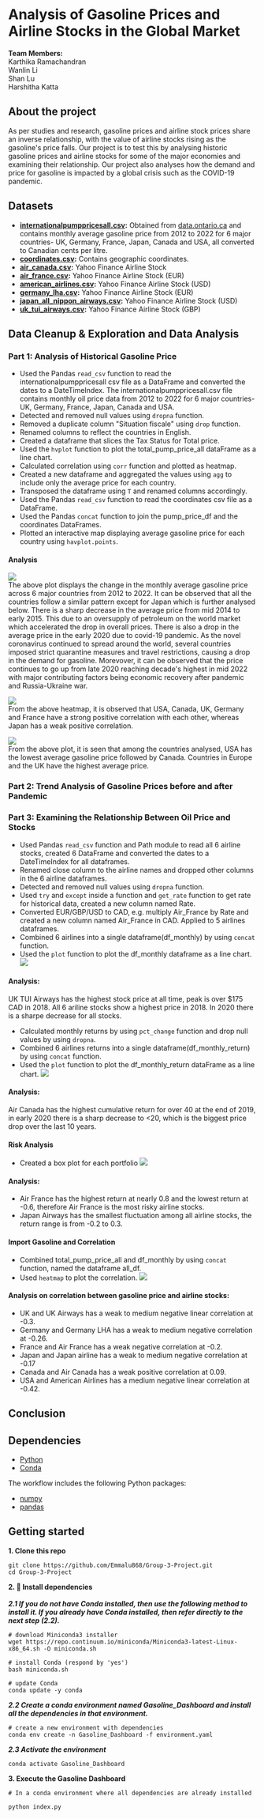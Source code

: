 # Analysis of Gasoline Prices and Airline Stocks in the Global Market
**Team Members:** <br>
Karthika Ramachandran <br>
Wanlin Li <br>
Shan Lu <br>
Harshitha Katta <br>

## About the project
As per studies and research, gasoline prices and airline stock prices share an inverse relationship, with the value of airline stocks rising as the gasoline's price falls. Our project is to test this by analysing historic gasoline prices and airline stocks for some of the major economies and examining their relationship. Our project also analyses how the demand and price for gasoline is impacted by a global crisis such as the COVID-19 pandemic.  <br>


## Datasets
* **[internationalpumppricesall.csv](https://github.com/Emmalu868/Group-3-Project/blob/main/Resources/internationalpumppricesall.csv):** Obtained from [data.ontario.ca](https://data.ontario.ca/dataset/gasoline-report-international-gasoline-prices) and contains monthly average gasoline price from 2012 to 2022 for 6 major countries- UK, Germany, France, Japan, Canada and USA, all converted to Canadian cents per litre.  <br>
* **[coordinates.csv](https://github.com/Emmalu868/Group-3-Project/blob/main/Resources/coordinates.csv):** Contains geographic coordinates.
* **[air_canada.csv](https://github.com/Emmalu868/Group-3-Project/blob/main/Airline%20Data/Airline/air_canada.csv):** Yahoo Finance Airline Stock <br>
* **[air_france.csv](https://github.com/Emmalu868/Group-3-Project/blob/main/Airline%20Data/Airline/air_france.csv):** Yahoo Finance Airline Stock (EUR) <br>
* **[american_airlines.csv](https://github.com/Emmalu868/Group-3-Project/blob/main/Airline%20Data/Airline/american_airlines.csv):** Yahoo Finance Airline Stock (USD) <br>
* **[germany_lha.csv](https://github.com/Emmalu868/Group-3-Project/blob/main/Airline%20Data/Airline/germany_lha.csv):** Yahoo Finance Airline Stock (EUR) <br>
* **[japan_all_nippon_airways.csv](https://github.com/Emmalu868/Group-3-Project/blob/main/Airline%20Data/Airline/japan_all_nippon_airways.csv):** Yahoo Finance Airline Stock (USD) <br>
* **[uk_tui_airways.csv](https://github.com/Emmalu868/Group-3-Project/blob/main/Airline%20Data/Airline/uk_tui_airways.csv):** Yahoo Finance Airline Stock (GBP) <br>


## Data Cleanup & Exploration and Data Analysis
### Part 1: Analysis of Historical Gasoline Price
* Used the Pandas `read_csv` function to read the internationalpumppricesall csv file as a DataFrame and converted the dates to a DateTimeIndex. The internationalpumppricesall.csv file contains monthly oil price data from 2012 to 2022 for 6 major countries- UK, Germany, France, Japan, Canada and USA. 
* Detected and removed null values using `dropna` function.
* Removed a duplicate column "Situation fiscale" using `drop` function.
* Renamed columns to reflect the countries in English.
* Created a dataframe that slices the Tax Status for Total price.
* Used the `hvplot` function to plot the total_pump_price_all dataFrame as a line chart.
* Calculated correlation using `corr` function and plotted as heatmap. 
* Created a new dataframe and aggregated the values using `agg` to include only the average price for each country.
* Transposed the dataframe using `T` and renamed columns accordingly.
* Used the Pandas `read_csv` function to read the coordinates csv file as a DataFrame.
* Used the Pandas `concat` function to join the pump_price_df and the coordinates DataFrames.
* Plotted an interactive map displaying average gasoline price for each country using `havplot.points`. 

#### Analysis
![](https://github.com/Emmalu868/Group-3-Project/blob/main/Images/average_monthly_pump_price.png)<br>
The above plot displays the change in the monthly average gasoline price across 6 major countries from 2012 to 2022. It can be observed that all the countries follow a similar pattern except for Japan which is further analysed below. There is a sharp decrease in the average price from mid 2014 to early 2015. This due to an oversupply of petroleum on the world market which accelerated the drop in overall prices. There is also a drop in the average price in the early 2020 due to covid-19 pandemic. As the novel coronavirus continued to spread around the world, several countries imposed strict quarantine measures and travel restrictions, causing a drop in the demand for gasoline. Morevover, it can be observed that the price continues to go up from late 2020 reaching decade's highest in mid 2022 with major contributing factors being economic recovery after pandemic and Russia-Ukraine war.

![](https://github.com/Emmalu868/Group-3-Project/blob/main/Images/gasoline_price_correlation.png)<br>
From the above heatmap, it is observed that USA, Canada, UK, Germany and France have a strong positive correlation with each other, whereas Japan has a weak positive correlation. 
 
![](https://github.com/Emmalu868/Group-3-Project/blob/main/Images/pump_price_geoview.png)<br>
From the above plot, it is seen that among the countries analysed, USA has the lowest average gasoline price followed by Canada. Countries in Europe and the UK have the highest average price.

### Part 2: Trend Analysis of Gasoline Prices before and after Pandemic

### Part 3: Examining the Relationship Between Oil Price and Stocks
* Used Pandas `read_csv` function and Path module to read all 6 airline stocks, created 6 DataFrame and converted the dates to a DateTimeIndex for all dataframes.
* Renamed close column to the airline names and dropped other columns in the 6 airline dataframes.
* Detected and removed null values using `dropna` function.
* Used `try` and `except` inside a function and `get_rate` function to get rate for historical data, created a new column named Rate.
* Converted EUR/GBP/USD to CAD, e.g. multiply Air_France by Rate and created a new column named Air_France in CAD. Applied to 5 airlines dataframes.
* Combined 6 airlines into a single dataframe(df_monthly) by using `concat` function.
* Used the `plot` function to plot the df_monthly dataframe as a line chart. 
![](https://github.com/Emmalu868/Group-3-Project/blob/main/Airline%20Data/Airline%20Stocks%20Price%20from%202012%20to%202023.png)
#### Analysis: 
UK TUI Airways has the highest stock price at all time, peak is over $175 CAD in 2018.
All 6 ariline stocks show a highest price in 2018.
In 2020 there is a sharpe decrease for all stocks.

* Calculated monthly returns by using `pct_change` function and drop null values by using `dropna`.
* Combined 6 airlines returns into a single dataframe(df_monthly_return) by using `concat` function.
* Used the `plot` function to plot the df_monthly_return dataFrame as a line chart.
![](https://github.com/Emmalu868/Group-3-Project/blob/main/Airline%20Data/Airline%20Monthly%20Returns%20from%202012%20to%202023.png)
#### Analysis: 
Air Canada has the highest cumulative return for over 40 at the end of 2019, in early 2020 there is a sharp decrease to <20, which is the biggest price drop over the last 10 years.

#### Risk Analysis
* Created a box plot for each portfolio
![](https://github.com/Emmalu868/Group-3-Project/blob/main/Airline%20Data/all%20monthly%20return%20box%20plot.png)
#### Analysis:
- Air France has the highest return at nearly 0.8 and the lowest return at -0.6, therefore Air France is the most risky airline stocks.
- Japan Airways has the smallest fluctuation among all airline stocks, the return range is from -0.2 to 0.3.

#### Import Gasoline and Correlation
* Combined total_pump_price_all and df_monthly by using `concat` function, named the dataframe all_df.
* Used `heatmap` to plot the correlation.
![](https://github.com/Emmalu868/Group-3-Project/blob/main/Airline%20Data/Correlation%20Matrix%20Gasoline%20and%20Airline'.png)
#### Analysis on correlation between gasoline price and airline stocks:
- UK and UK Airways has a weak to medium negative linear correlation at -0.3.
- Germany and Germany LHA has a weak to medium negative correlation at -0.26.
- France and Air France has a weak negative correlation at -0.2.
- Japan and Japan airline has a weak to medium negative correlation at -0.17
- Canada and Air Canada has a weak positive correlation at 0.09.
- USA and American Airlines has a medium negative linear correlation at -0.42.



## Conclusion




## Dependencies

-   [Python](https://www.python.org/)
-   [Conda](https://conda.io/)  

The workflow includes the following Python packages:
- [numpy](https://pypi.org/project/numpy/)
- [pandas](https://pypi.org/project/pandas/)

## Getting started 

**1. Clone this repo**

    git clone https://github.com/Emmalu868/Group-3-Project.git
    cd Group-3-Project


**2. 🚀 Install dependencies** <br><br>
***2.1 If you do not have Conda installed, then use the following method to install it. If you already have Conda installed, then refer directly to the next step (2.2).***

    # download Miniconda3 installer
    wget https://repo.continuum.io/miniconda/Miniconda3-latest-Linux-x86_64.sh -O miniconda.sh
    
    # install Conda (respond by 'yes')
    bash miniconda.sh
    
    # update Conda
    conda update -y conda
    
  
 ***2.2 Create a conda environment named Gasoline_Dashboard and install all the dependencies in that environment.***<br>
 
 
    # create a new environment with dependencies 
    conda env create -n Gasoline_Dashboard -f environment.yaml
    
    
 ***2.3 Activate the environment***   <br>
 
    conda activate Gasoline_Dashboard
    
**3. Execute the Gasoline Dashboard**

    # In a conda environment where all dependencies are already installed
    
    python index.py
    


